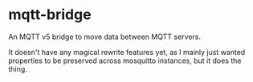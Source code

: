 # mqtt-bridge

An MQTT v5 bridge to move data between MQTT servers.

It doesn't have any magical rewrite features yet, as I mainly just
wanted properties to be preserved across mosquitto instances, but it
does the thing.
